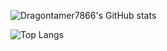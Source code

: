 ![Dragontamer7866's GitHub stats](https://github-readme-stats.vercel.app/api?username=dragontamer7866&show_icons=true&theme=radical)

![Top Langs](https://github-readme-stats.vercel.app/api/top-langs/?username=dragontamer7866&size_weight=0.5&count_weight=0.5&theme=radical)
